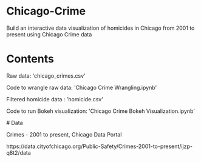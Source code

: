 # Chicago-Crime
Build an interactive data visualization of homicides in Chicago from 2001 to present using Chicago Crime data
# Contents
<p>Raw data: 'chicago_crimes.csv'</p>
<p>Code to wrangle raw data: 'Chicago Crime Wrangling.ipynb'</p>
<p>Filtered homicide data : 'homicide.csv'</p>
<p>Code to run Bokeh visualization: 'Chicago Crime Bokeh Visualization.ipynb'</p>
# Data
<p>Crimes - 2001 to present, Chicago Data Portal</p>
<p>https://data.cityofchicago.org/Public-Safety/Crimes-2001-to-present/ijzp-q8t2/data</p>
